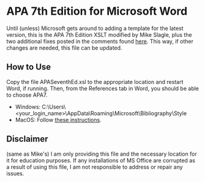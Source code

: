 # APA 7th Edition for Microsoft Word

Until (unless) Microsoft gets around to adding a template for the latest version, this is the APA 7th Edition XSLT modified by Mike Slagle, plus the two additional fixes posted in the comments found [here](https://answers.microsoft.com/en-us/msoffice/forum/all/apa-7th-edition-in-ms-word/486fc70e-b7c7-40df-89bb-f8fc07169d40). This way, if other changes are needed, this file can be updated.

## How to Use

Copy the file APASeventhEd.xsl to the appropriate location and restart Word, if running. Then, from the References tab in Word, you should be able to choose APA7. 
* Windows: C:\Users\\<your_login_name>\AppData\Roaming\Microsoft\Bibliography\Style
* MacOS: Follow [these instructions](https://answers.microsoft.com/en-us/msoffice/forum/all/adding-citation-style-to-word-for-mac-2016/f7c9c52d-e0b6-4ebe-bac8-6c2497827f31).

## Disclaimer

(same as Mike's) I am only providing this file and the necessary location for it for education purposes. If any installations of MS Office are corrupted as a result of using this file, I am not responsible to address or repair any issues. 
